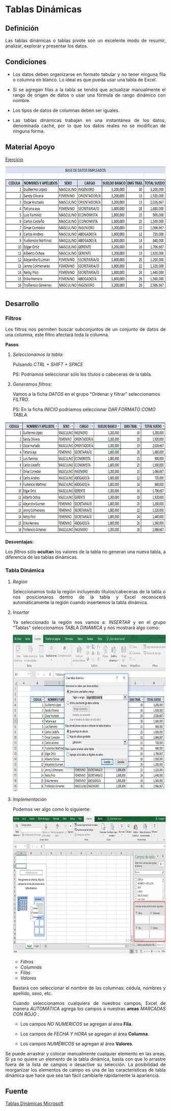 Tablas Dinámicas
==============

## Definición

<p align="justify">
Las tablas dinámicas o tablas pivote son un excelente modo de resumir, analizar, explorar y presentar los datos.
</p>

## Condiciones

<ul>

<li>
<p align="justify">
Los datos deben organizarse en formato tabular y no tener ninguna fila o columna en blanco. Lo ideal es que pueda usar una tabla de Excel.
</p>
</li>

<li>
<p align="justify">
Si se agregan filas a la tabla se tendrá que actualizar manualmente el rango de origen de datos o usar una fórmula de rango dinámico con nombre.
</p>
</li>

<li>
<p align="justify">
Los tipos de datos de columnas deben ser iguales.
</p>
</li>

<li>
<p align="justify">
Las tablas dinámicas trabajan en una instantánea de los datos, denominada caché, por lo que los datos reales no se modifican de ninguna forma.
</p>
</li>

</ul>

## Material Apoyo

<p align ="justify">
<a href="https://github.com/ginppian/Excel-Tablas_Dinamicas/raw/master/MaterialApoyoTablasDinamicas.xlsx">Ejercicio</a>
</p>

<p align="center">
	<img src="https://github.com/ginppian/Excel-Tablas_Dinamicas/blob/master/img/img1.png" width="687" height="385">
</p>

## Desarrollo

### Filtros

<p align="justify">
Los filtros nos permiten buscar subconjuntos de un conjunto de datos de una columna, este filtro afectará toda la columna.
</p>


<b>Pasos</b>

<ol>
	
<li>
<i>Seleccionamos la tabla:</i>
<p>	
	Pulsando <i>CTRL + SHIFT + SPACE</i>
</p>
<p>
	PS: Podríamos seleccionar sólo los títulos o cabeceras de la tabla.
</p>
</li>

<li>
<i>Generamos filtros:</i>
<p>
Vamos a la ficha <i>DATOS</i> en el grupo "Ordenar y filtrar" seleccionamos <i>FILTRO</i>.
</p>

<p>
	PS: En la ficha <i>INICIO</i> podríamos seleccionar <i>DAR FORMATO COMO TABLA</i>. 
</p>
</li>

</ol>

<p align="center">
	<img src="https://github.com/ginppian/Excel-Tablas_Dinamicas/blob/master/img/img2.png" width="831" height="350">
</p>

<b>Desventajas:</b>

<p align="justify">
Los <i>filtros</i> sólo <b>ocultan</b> los valores de la tabla no generan una nueva tabla, a diferencia de las tablas dinámicas.
</p>

### Tabla Dinámica

<ol>	

<li>
<i>Región</i>
<p align="justify">
Seleccionamos toda la región incluyendo títulos/cabeceras de la tabla o nos posicionaros dentro de la tabla y Excel reconocerá automáticamente la región cuando insertemos la tabla dinámica.</p>
</li>

<li>
<i>Insertar</i>
<p align="justify">
Ya seleccionado la región nos vamos a: <i>INSERTAR</i> y en el grupo "Tablas" seleccionamos <i>TABLA DINÁMICA</i> y nos mostrará algo como:
</p>
<p align="center">
<img src="https://github.com/ginppian/Excel-Tablas_Dinamicas/blob/master/img/img3.png" width="943" height="490">
</p>
</li>

<li>
<i>Implementación</i>
<p align="justify">
Podemos ver algo como lo siguiente:
</p>
<p align="center">
<img src="https://github.com/ginppian/Excel-Tablas_Dinamicas/blob/master/img/img4.5.png" width="1220" height="430">
</p>
</li>

<ul>
<li><i>Filtros</i></li>
<li><i>Columnas</i></li>
<li><i>Filas</i></li>
<li><i>Valores</i></li>
</ul>

<p align="justify">
Bastará con seleccionar el nombre de las columnas: cédula, nombres y apellido, sexo, etc.
</p>

<p align="justify">
Cuando seleccionamos cualquiera de nuestros campos, Excel de manera <i>AUTOMÁTICA</i> agrega los campos a nuestras <b>areas</b> <i>MARCADAS CON ROJO</i> :
</p>

<ul>
<li>
<p align="justify">
Los campos <i>NO NUMERICOS</i> se agregan al area <b>Fila</b>.
</p>
</li>
<li>
<p align="justify">
Los campos de <i>FECHA Y HORA</i> se agregan al área <b>Columna</b>.
</p>
</li>
<li>
<p align="justify">
Los campos <i>NUMÉRICOS</i> se agregan al área <b>Valores</b>.
</p>
</li>
<ul>
</ol>



<p align="justify">
Se puede arrastrar y colocar manualmente cualquier elemento en las areas. Si ya no quiere un elemento de la tabla dinámica, basta con que lo arrastre fuera de la lista de campos o desactive su selección. La posibilidad de reorganizar los elementos de campo es una de las características de tabla dinámica que hace que sea tan fácil cambiarle rápidamente la apariencia.
</p>

## Fuente
<p align="justify">
<a href="https://support.office.com/es-es/article/Crear-una-tabla-din%C3%A1mica-para-analizar-datos-de-una-hoja-de-c%C3%A1lculo-a9a84538-bfe9-40a9-a8e9-f99134456576">Tablas Dinámicas Microsoft</a>
</p>

<p align="justify">
<a href="https://www.youtube.com/watch?v=AIipB0FFw7Y&t=1s"
</a>
</p>
